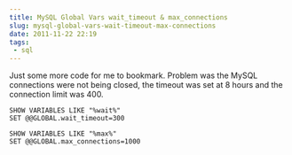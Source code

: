 ```yaml
---
title: MySQL Global Vars wait_timeout & max_connections
slug: mysql-global-vars-wait-timeout-max-connections
date: 2011-11-22 22:19
tags: 
 - sql
---
```

Just some more code for me to bookmark. Problem was the MySQL connections were not being closed, the timeout was set at 8 hours and the connection limit was 400.

    SHOW VARIABLES LIKE "%wait%"
    SET @@GLOBAL.wait_timeout=300
     
    SHOW VARIABLES LIKE "%max%"
    SET @@GLOBAL.max_connections=1000